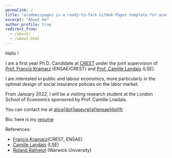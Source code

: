 ```yaml
---
permalink: /
title: "academicpages is a ready-to-fork GitHub Pages template for academic personal websites"
excerpt: "About me"
author_profile: true
redirect_from: 
  - /about/
  - /about.html
---
```


Hello ! 

I am a first year Ph.D. Candidate at [CREST](https://crest.science) under the joint supervision of [Prof. Francis Kramarz](https://faculty.crest.fr/fkramarz/) (ENSAE/CREST) and [Prof. Camille Landais](https://econ.lse.ac.uk/staff/clandais/cgi-bin/index.php) (LSE). 

I am interested in public and labour economics, more particularly in the optimal design of social insurance policies on the labor market.

From January 2022, I will be a visiting research student at the London School of Economics sponsored by Prof. Camille Lnadais. 

You can contact me at [alice[dot]lapeyre[at]ensae[dot]fr](mailto:alice.lapeyre@ensae.fr)

<!--- Research fields: public and labor economics --->

Bio: here is my [resume](https://crest.science)

References: 
- [Francis Kramarz](https://faculty.crest.fr/fkramarz/)(CREST, ENSAE)
- [Camille Landais](https://econ.lse.ac.uk/staff/clandais/cgi-bin/index.php) (LSE)
- [Roland Rathelot](http://rolandrathelot.com) (Warwick University)
